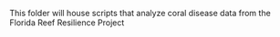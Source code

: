 This folder will house scripts that analyze coral disease data from the Florida Reef Resilience Project
